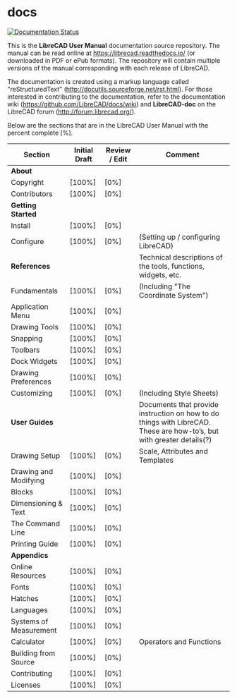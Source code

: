 # docs
[![Documentation Status](https://readthedocs.org/projects/librecad/badge/?version=latest)](https://librecad.readthedocs.io/en/latest/?badge=latest)

This is the **LibreCAD User Manual** documentation source repository.  The manual can be read online at https://librecad.readthedocs.io/ (or downloaded in PDF or ePub formats). The repository will contain multiple versions of the manual corresponding with each release of LibreCAD.

The documentation is created using a markup language called "reStructuredText" (http://docutils.sourceforge.net/rst.html).  For those interested in contributing to the documentation, refer to the documentation wiki (https://github.com/LibreCAD/docs/wiki) and **LibreCAD-doc** on the LibreCAD forum (http://forum.librecad.org/).


Below are the sections that are in the LibreCAD User Manual with the percent complete [%].


Section | Initial Draft | Review / Edit | Comment
--- | --- | --- | ---
**About** |   |   |   
   Copyright | [100%] | [0%] |   
   Contributors | [100%] | [0%] |   
**Getting Started** |   |   |   
   Install | [100%] | [0%] |
   Configure | [100%] | [0%] | (Setting up / configuring LibreCAD)
**References** |   |   | Technical descriptions of the tools, functions, widgets, etc.
   Fundamentals | [100%] | [0%] | (Including "The Coordinate System")
   Application Menu | [100%] | [0%] |
   Drawing Tools | [100%] | [0%] |
   Snapping | [100%] | [0%] |
   Toolbars | [100%] | [0%] |
   Dock Widgets | [100%] | [0%] |
   Drawing Preferences | [100%] | [0%] |
   Customizing | [100%] | [0%] | (Including Style Sheets)
**User Guides** |   |   | Documents that provide instruction on how to do things with LibreCAD.  These are how-to’s, but with greater details(?)
   Drawing Setup | [100%] | [0%] | Scale, Attributes and Templates
   Drawing and Modifying | [100%] | [0%] |
   Blocks | [100%] | [0%] |
   Dimensioning & Text | [100%] | [0%] |
   The Command Line | [100%] | [0%] |
   Printing Guide | [100%] | [0%] |
**Appendics** |   |   | 
   Online Resources | [100%] | [0%] |
   Fonts | [100%] | [0%] |
   Hatches | [100%] | [0%] |
   Languages | [100%] | [0%] |
   Systems of Measurement | [100%] | [0%] |
   Calculator | [100%] | [0%] | Operators and Functions
   Building from Source | [100%] | [0%] |
   Contributing | [100%] | [0%] |
   Licenses | [100%] | [0%] |


